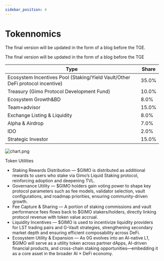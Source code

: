 ```yaml
---
sidebar_position: 4
---
```


# Tokennomics


The final version will be updated in the form of a blog before the TGE.

The final version will be updated in the form of a blog before the TGE

| **Type** | **Share** |
| --- | --- |
| Ecosystem Incentives Pool (Staking/Yield Vault/Other DeFi protocol incentive) | 35.0% |
| Treasury (Gimo Protocol Development Fund) | 10.0% |
| Ecosystem Growth&BD | 8.0% |
| Team+advisor | 15.0% |
| Exchange Listing & Liquidity | 8.0% |
| Alpha & Airdrop | 7.0% |
| IDO | 2.0% |
| Strategic Investor | 15.0% |

![chart.png](/img/chart.png)

Token Utilities

- Staking Rewards Distribution — $GIMO is distributed as additional rewards to users who stake via Gimo’s Liquid Staking protocol, reinforcing adoption and deepening TVL.
- Governance Utility — $GIMO holders gain voting power to shape key protocol parameters such as fee models, validator selection, vault configurations, and roadmap priorities, ensuring community-driven growth.
- Fee Capture & Sharing — A portion of staking commissions and vault performance fees flows back to $GIMO stakers/holders, directly linking protocol revenue with token value accrual.
- Liquidity Incentives — $GIMO is used to incentivize liquidity providers for LST trading pairs and G-Vault strategies, strengthening secondary market depth and ensuring efficient composability across DeFi.
- Ecosystem Utility & Expansion — As 0G evolves into an AI-native L1, $GIMO will serve as a utility token across partner dApps, AI-driven financial products, and cross-chain staking opportunities—embedding it as a core asset in the broader AI × DeFi economy.